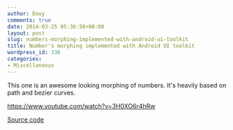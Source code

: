 ```yaml
---
author: Davy
comments: true
date: 2014-03-25 05:36:58+00:00
layout: post
slug: numbers-morphing-implemented-with-android-ui-toolkit
title: Number's morphing implemented with Android UI toolkit
wordpress_id: 336
categories:
- Miscellaneous
---
```


This one is an awesome looking morphing of numbers. It's heavily based on path and bezier curves.

https://www.youtube.com/watch?v=3H0XO6r4hRw

[Source code](https://github.com/bydavy/android-number-morphing)
